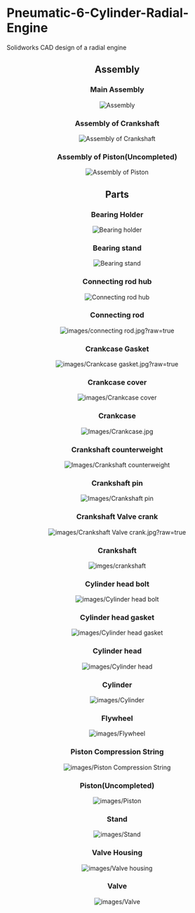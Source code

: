 # Pneumatic-6-Cylinder-Radial-Engine
Solidworks CAD design of a radial engine

<div align = "center">
 
## Assembly

### Main Assembly
![Assembly](https://github.com/Ay-source/Pneumatic-6-Cylinder-Radial-Engine/blob/main/Images/Assembly/Assembly.JPG)

### Assembly of Crankshaft
![Assembly of Crankshaft](https://github.com/Ay-source/Pneumatic-6-Cylinder-Radial-Engine/blob/main/Images/Assembly/Assembly%20Crankshaft.JPG)

### Assembly of Piston(Uncompleted)
![Assembly of Piston](https://github.com/Ay-source/Pneumatic-6-Cylinder-Radial-Engine/blob/main/Images/Assembly/Assembly%20Piston.JPG)

## Parts
### Bearing Holder
![Bearing holder](https://github.com/Ay-source/Pneumatic-6-Cylinder-Radial-Engine/blob/main/Images/Bearing%20Holder.JPG)

### Bearing stand
![Bearing stand](https://user-images.githubusercontent.com/61634184/172731324-c27850ae-cc6a-4cee-9f76-6194f462930c.JPG)

### Connecting rod hub
![Connecting rod hub](https://github.com/Ay-source/Pneumatic-6-Cylinder-Radial-Engine/blob/main/Images/Connecting%20Rod%20Hub.JPG)

### Connecting rod
![images/connecting rod.jpg?raw=true](https://github.com/Ay-source/Pneumatic-6-Cylinder-Radial-Engine/blob/main/Images/Connecting%20rod.JPG)

### Crankcase Gasket
![images/Crankcase gasket.jpg?raw=true](https://github.com/Ay-source/Pneumatic-6-Cylinder-Radial-Engine/blob/main/Images/Crankcase%20Gasket.JPG)

### Crankcase cover
![images/Crankcase cover](https://github.com/Ay-source/Pneumatic-6-Cylinder-Radial-Engine/blob/main/Images/Crankcase%20cover.JPG)

### Crankcase
![Images/Crankcase.jpg](https://github.com/Ay-source/Pneumatic-6-Cylinder-Radial-Engine/blob/main/Images/Crankcase.JPG)

### Crankshaft counterweight
![Images/Crankshaft counterweight](https://github.com/Ay-source/Pneumatic-6-Cylinder-Radial-Engine/blob/main/Images/Crankshaft%20Counterweight.JPG)

### Crankshaft pin
![Images/Crankshaft pin](https://github.com/Ay-source/Pneumatic-6-Cylinder-Radial-Engine/blob/main/Images/Crankshaft%20pin.JPG)

### Crankshaft Valve crank
![images/Crankshaft Valve crank.jpg?raw=true](https://github.com/Ay-source/Pneumatic-6-Cylinder-Radial-Engine/blob/main/Images/Crankshaft%20valve%20crank.JPG)

### Crankshaft
![imges/crankshaft](https://github.com/Ay-source/Pneumatic-6-Cylinder-Radial-Engine/blob/main/Images/Crankshaft.JPG)

### Cylinder head bolt
![images/Cylinder head bolt](https://github.com/Ay-source/Pneumatic-6-Cylinder-Radial-Engine/blob/main/Images/Cylinder%20Head%20Bolt.JPG)

### Cylinder head gasket
![images/Cylinder head gasket](https://github.com/Ay-source/Pneumatic-6-Cylinder-Radial-Engine/blob/main/Images/Cylinder%20Head%20Gasket.JPG)

### Cylinder head
![images/Cylinder head](https://github.com/Ay-source/Pneumatic-6-Cylinder-Radial-Engine/blob/main/Images/Cylinder%20Head.JPG)

### Cylinder
![images/Cylinder](https://github.com/Ay-source/Pneumatic-6-Cylinder-Radial-Engine/blob/main/Images/Cylinder.JPG)

### Flywheel
![images/Flywheel](https://github.com/Ay-source/Pneumatic-6-Cylinder-Radial-Engine/blob/main/Images/Flywheel.JPG)

### Piston Compression String
![images/Piston Compression String](https://github.com/Ay-source/Pneumatic-6-Cylinder-Radial-Engine/blob/main/Images/Piston%20Compression%20String.JPG)

### Piston(Uncompleted)
![images/Piston](https://github.com/Ay-source/Pneumatic-6-Cylinder-Radial-Engine/blob/main/Images/Piston.JPG)

### Stand
![images/Stand](https://github.com/Ay-source/Pneumatic-6-Cylinder-Radial-Engine/blob/main/Images/Stand.JPG)

### Valve Housing
![images/Valve housing](https://github.com/Ay-source/Pneumatic-6-Cylinder-Radial-Engine/blob/main/Images/Valve%20Housing.JPG)

### Valve
![images/Valve](https://github.com/Ay-source/Pneumatic-6-Cylinder-Radial-Engine/blob/main/Images/Valve.JPG)
 
</div>
